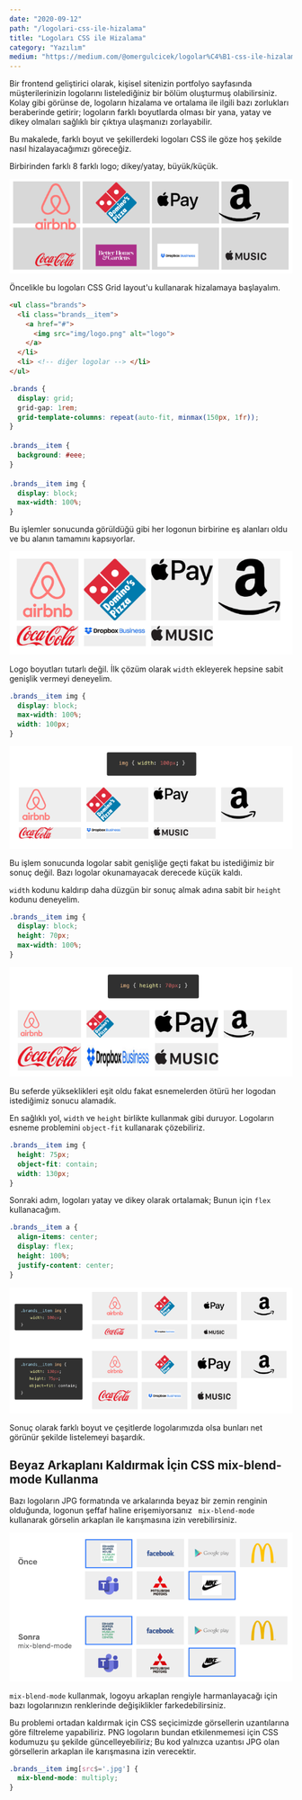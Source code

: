 ```yaml
---
date: "2020-09-12"
path: "/logolari-css-ile-hizalama"
title: "Logoları CSS ile Hizalama"
category: "Yazılım"
medium: "https://medium.com/@omergulcicek/logolar%C4%B1-css-ile-hizalama-ec5c1860e88a"
---
```


Bir frontend geliştirici olarak, kişisel sitenizin portfolyo sayfasında müşterilerinizin logolarını listelediğiniz bir bölüm oluşturmuş olabilirsiniz. Kolay gibi görünse de, logoların hizalama ve ortalama ile ilgili bazı zorlukları beraberinde getirir; logoların farklı boyutlarda olması bir yana, yatay ve dikey olmaları sağlıklı bir çıktıya ulaşmanızı zorlayabilir.

Bu makalede, farklı boyut ve şekillerdeki logoları CSS ile göze hoş şekilde nasıl hizalayacağımızı göreceğiz.

Birbirinden farklı 8 farklı logo; dikey/yatay, büyük/küçük.

![Logoları CSS ile Hizalama](../../assets/img/blog/2020-09-12/hizalama-1.png)

Öncelikle bu logoları CSS Grid layout'u kullanarak hizalamaya başlayalım.

```html
<ul class="brands">
  <li class="brands__item">
    <a href="#">
      <img src="img/logo.png" alt="logo">
    </a>
  </li>
  <li> <!-- diğer logolar --> </li>
</ul>
```

```css
.brands {
  display: grid;
  grid-gap: 1rem;
  grid-template-columns: repeat(auto-fit, minmax(150px, 1fr));
}

.brands__item {
  background: #eee;
}

.brands__item img {
  display: block;
  max-width: 100%;
}
```

Bu işlemler sonucunda görüldüğü gibi her logonun birbirine eş alanları oldu ve bu alanın tamamını kapsıyorlar.

![Logoları CSS ile Hizalama](../../assets/img/blog/2020-09-12/hizalama-2.png)

Logo boyutları tutarlı değil. İlk çözüm olarak `width` ekleyerek hepsine sabit genişlik vermeyi deneyelim.

```css
.brands__item img {
  display: block;
  max-width: 100%;
  width: 100px;
}
```

![Logoları CSS ile Hizalama](../../assets/img/blog/2020-09-12/hizalama-3.png)

Bu işlem sonucunda logolar sabit genişliğe geçti fakat bu istediğimiz bir sonuç değil. Bazı logolar okunamayacak derecede küçük kaldı.

`width` kodunu kaldırıp daha düzgün bir sonuç almak adına sabit bir `height` kodunu deneyelim.

```css
.brands__item img {
  display: block;
  height: 70px;
  max-width: 100%;
}
```

![Logoları CSS ile Hizalama](../../assets/img/blog/2020-09-12/hizalama-4.png)

Bu seferde yükseklikleri eşit oldu fakat esnemelerden ötürü her logodan istediğimiz sonucu alamadık.

En sağlıklı yol, `width` ve `height` birlikte kullanmak gibi duruyor. Logoların esneme problemini `object-fit` kullanarak çözebiliriz.

```css
.brands__item img {
  height: 75px;
  object-fit: contain;
  width: 130px;
}
```

Sonraki adım, logoları yatay ve dikey olarak ortalamak; Bunun için `flex` kullanacağım.

```css
.brands__item a {
  align-items: center;
  display: flex;
  height: 100%;
  justify-content: center;
}
```

![Logoları CSS ile Hizalama](../../assets/img/blog/2020-09-12/hizalama-5.png)

Sonuç olarak farklı boyut ve çeşitlerde logolarımızda olsa bunları net görünür şekilde listelemeyi başardık.

## Beyaz Arkaplanı Kaldırmak İçin CSS mix-blend-mode Kullanma

Bazı logoların JPG formatında ve arkalarında beyaz bir zemin renginin olduğunda, logonun şeffaf haline erişemiyorsanız ` mix-blend-mode` kullanarak görselin arkaplan ile karışmasına izin verebilirsiniz.

![Logoları CSS ile Hizalama](../../assets/img/blog/2020-09-12/hizalama-6.png)

`mix-blend-mode` kullanmak, logoyu arkaplan rengiyle harmanlayacağı için bazı logolarınızın renklerinde değişiklikler farkedebilirsiniz.

Bu problemi ortadan kaldırmak için CSS seçicimizde görsellerin uzantılarına göre filtreleme yapabiliriz. PNG logoların bundan etkilenmemesi için CSS kodumuzu şu şekilde güncelleyebiliriz; Bu kod yalnızca uzantısı JPG olan görsellerin arkaplan ile karışmasına izin verecektir.


```css
.brands__item img[src$='.jpg'] {
  mix-blend-mode: multiply;
}
```